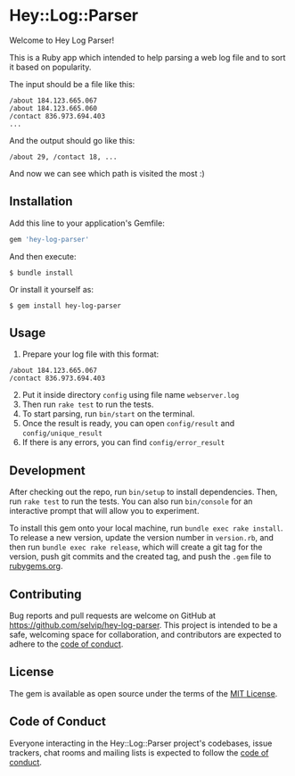 # Hey::Log::Parser

Welcome to Hey Log Parser!

This is a Ruby app which intended to help parsing a web log file and to sort it based on popularity.

The input should be a file like this:
```
/about 184.123.665.067
/about 184.123.665.060
/contact 836.973.694.403
...
```

And the output should go like this:
```
/about 29, /contact 18, ...
```

And now we can see which path is visited the most :)

## Installation

Add this line to your application's Gemfile:

```ruby
gem 'hey-log-parser'
```

And then execute:

    $ bundle install

Or install it yourself as:

    $ gem install hey-log-parser

## Usage

1. Prepare your log file with this format:
```
/about 184.123.665.067
/contact 836.973.694.403
```
2. Put it inside directory `config` using file name `webserver.log`
3. Then run `rake test` to run the tests.
4. To start parsing, run `bin/start` on the terminal.
5. Once the result is ready, you can open `config/result` and `config/unique_result`
6. If there is any errors, you can find `config/error_result` 

## Development

After checking out the repo, run `bin/setup` to install dependencies. Then, run `rake test` to run the tests. You can also run `bin/console` for an interactive prompt that will allow you to experiment.

To install this gem onto your local machine, run `bundle exec rake install`. To release a new version, update the version number in `version.rb`, and then run `bundle exec rake release`, which will create a git tag for the version, push git commits and the created tag, and push the `.gem` file to [rubygems.org](https://rubygems.org).

## Contributing

Bug reports and pull requests are welcome on GitHub at https://github.com/selvip/hey-log-parser. This project is intended to be a safe, welcoming space for collaboration, and contributors are expected to adhere to the [code of conduct](https://github.com/selvip/hey-log-parser/blob/master/CODE_OF_CONDUCT.md).

## License

The gem is available as open source under the terms of the [MIT License](https://opensource.org/licenses/MIT).

## Code of Conduct

Everyone interacting in the Hey::Log::Parser project's codebases, issue trackers, chat rooms and mailing lists is expected to follow the [code of conduct](https://github.com/selvip/hey-log-parser/blob/master/CODE_OF_CONDUCT.md).
